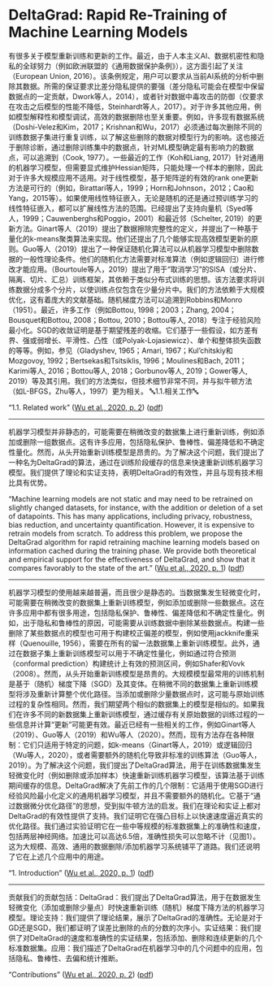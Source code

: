 # DeltaGrad: Rapid Re-Training of Machine Learning Models

有很多关于模型重新训练和更新的工作。最近，由于人本主义AI、数据机密性和隐私的全球努力（例如欧洲联盟的《通用数据保护条例》），这方面引起了关注（European Union, 2016）。该条例规定，用户可以要求从当前AI系统的分析中删除其数据。所需的保证要求比差分隐私提供的要强（差分隐私可能会在模型中保留数据点的一定贡献，Dwork等人，2014），或者针对数据中毒攻击的防御（仅要求在攻击之后模型的性能不降低，Steinhardt等人，2017）。对于许多其他应用，例如模型解释性和模型调试，高效的数据删除也至关重要。例如，许多现有数据系统（Doshi-Velez和Kim，2017；Krishnan和Wu，2017）必须通过每次删除不同的训练数据子集进行重复训练，以了解这些删除的数据对模型行为的影响。这也接近于删除诊断，通过删除训练集中的数据点，针对ML模型确定最有影响力的数据点，可以追溯到（Cook, 1977）。一些最近的工作（Koh和Liang, 2017）针对通用的机器学习模型，但需要显式维护Hessian矩阵，只能处理一个样本的删除，因此对于许多大规模应用不适用。对于线性模型，基于矩阵逆的有效的rank one更新方法是可行的（例如，Birattari等人，1999；Horn和Johnson，2012；Cao和Yang，2015等）。如果使用线性特征嵌入，无论是随机的还是通过预训练学习的线性特征嵌入，都可以扩展线性方法的范围。已经提出了支持向量机（Syed等人，1999；Cauwenberghs和Poggio，2001）和最近邻（Schelter, 2019）的更新方法。Ginart等人（2019）提出了数据擦除完整性的定义，并提出了一种基于量化的k-means聚类算法来实现。他们还提出了几个能够实现高效模型更新的原则。Guo等人（2019）提出了一种保证随机化算法可以从机器学习模型中删除数据的一般性理论条件。他们的随机化方法需要对标准算法（例如逻辑回归）进行修改才能应用。（Bourtoule等人，2019）提出了用于“取消学习”的SISA（或分片、隔离、切片、汇总）训练框架，其依赖于类似分布式训练的思想。该方法要求将训练数据分成多个分片，以使训练点仅包含在少量分片中。我们的方法依赖于大规模优化，这有着庞大的文献基础。随机梯度方法可以追溯到Robbins和Monro（1951）。最近，许多工作（例如Bottou, 1998；2003；Zhang, 2004；Bousquet和Bottou, 2008；Bottou, 2010；Bottou等人, 2018）专注于经验风险最小化。SGD的收敛证明是基于期望残差的收缩。它们基于一些假设，如方差有界、强或弱增长、平滑性、凸性（或Polyak-Lojasiewicz）、单个和整体损失函数的等等。例如，参见（Gladyshev, 1965；Amari, 1967；Kul’chitskiy和Mozgovoy, 1992；Bertsekas和Tsitsiklis, 1996；Moulines和Bach, 2011；Karimi等人, 2016；Bottou等人, 2018；Gorbunov等人, 2019；Gower等人, 2019）等及其引用。我们的方法类似，但技术细节非常不同，并与拟牛顿方法（如L-BFGS，Zhu等人，1997）更为相关。 🔤1.1.相关工作🔤

“1.1. Related work” ([Wu et al., 2020, p. 2](zotero://select/library/items/FQJ8L2YD)) ([pdf](zotero://open-pdf/library/items/Q4M4SVEL?page=2&annotation=Y8IPEG9L))

---

机器学习模型并非静态的，可能需要在稍微改变的数据集上进行重新训练，例如添加或删除一组数据点。这有许多应用，包括隐私保护、鲁棒性、偏差降低和不确定性量化。然而，从头开始重新训练模型是昂贵的。为了解决这个问题，我们提出了一种名为DeltaGrad的算法，通过在训练阶段缓存的信息来快速重新训练机器学习模型。我们提供了理论和实证支持，表明DeltaGrad的有效性，并且与现有技术相比具有优势。

“Machine learning models are not static and may need to be retrained on slightly changed datasets, for instance, with the addition or deletion of a set of datapoints. This has many applications, including privacy, robustness, bias reduction, and uncertainty quantification. However, it is expensive to retrain models from scratch. To address this problem, we propose the DeltaGrad algorithm for rapid retraining machine learning models based on information cached during the training phase. We provide both theoretical and empirical support for the effectiveness of DeltaGrad, and show that it compares favorably to the state of the art.” ([Wu et al., 2020, p. 1](zotero://select/library/items/FQJ8L2YD)) ([pdf](zotero://open-pdf/library/items/Q4M4SVEL?page=1&annotation=N4FY2XF4))

---

机器学习模型的使用越来越普遍，而且很少是静态的。当数据集发生轻微变化时，可能需要在稍微改变的数据集上重新训练模型，例如添加或删除一些数据点。这在许多应用中都有很多用途，包括隐私保护、鲁棒性、偏差降低和不确定性量化。例如，出于隐私和鲁棒性的原因，可能需要从训练数据中删除某些数据点。构建一些删除了某些数据点的模型也可用于构建校正偏差的模型，例如使用jackknife重采样（Quenouille, 1956），需要在所有的留一法数据集上重新训练模型。此外，通过在数据子集上重新训练模型可以用于不确定性量化，例如通过符合预测（conformal prediction）构建统计上有效的预测区间，例如Shafer和Vovk（2008）。然而，从头开始重新训练模型是昂贵的。大规模模型最常用的训练机制是基于（随机）梯度下降（SGD）及其变体。在稍微不同的数据集上重新训练模型将涉及重新计算整个优化路径。当添加或删除少量数据点时，这可能与原始训练过程的复杂性相同。然而，我们期望两个相似的数据集上的模型是相似的。如果我们在许多不同的新数据集上重新训练模型，通过缓存有关原始数据的训练过程的一些信息并计算“更新”可能更有效。最近已经有一些相关的工作，例如Ginart等人（2019）、Guo等人（2019）和Wu等人（2020）。然而，现有方法存在各种限制：它们只适用于特定的问题，如k-means（Ginart等人，2019）或逻辑回归（Wu等人，2020），或者需要额外的随机化导致非标准的训练算法（Guo等人，2019）。为了解决这个问题，我们提出了DeltaGrad算法，用于在训练数据集发生轻微变化时（例如删除或添加样本）快速重新训练机器学习模型，该算法基于训练期间缓存的信息。DeltaGrad解决了先前工作的几个限制：它适用于使用SGD进行经验风险最小化定义的通用机器学习模型，并且不需要额外的随机化。它基于“通过数据微分优化路径”的思想，受到拟牛顿方法的启发。我们在理论和实证上都对DeltaGrad的有效性提供了支持。我们证明它在强凸目标上以快速速度逼近真实的优化路径。我们通过实验证明它在一些中等规模的标准数据集上的准确性和速度，包括两层神经网络。加速比可以高达6.5倍，准确性损失可以忽略不计（见图1）。这为大规模、高效、通用的数据删除/添加机器学习系统铺平了道路。我们还说明了它在上述几个应用中的用途。

“1. Introduction” ([Wu et al., 2020, p. 1](zotero://select/library/items/FQJ8L2YD)) ([pdf](zotero://open-pdf/library/items/Q4M4SVEL?page=1&annotation=WC6JIREL))

---

贡献我们的贡献包括：DeltaGrad：我们提出了DeltaGrad算法，用于在数据发生轻微变化（添加或删除少量点）时快速重新训练（随机）梯度下降方法的机器学习模型。理论支持：我们提供了理论结果，展示了DeltaGrad的准确性。无论是对于GD还是SGD，我们都证明了误差比删除的点的分数的次序小。实证结果：我们提供了对DeltaGrad的速度和准确性的实证结果，包括添加、删除和连续更新的几个标准数据集。应用：我们描述了DeltaGrad在机器学习中的几个问题中的应用，包括隐私、鲁棒性、去偏和统计推断。

“Contributions” ([Wu et al., 2020, p. 2](zotero://select/library/items/FQJ8L2YD)) ([pdf](zotero://open-pdf/library/items/Q4M4SVEL?page=2&annotation=M7PD5L8R))

